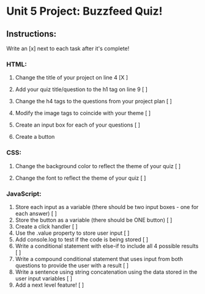 # Unit 5 Project: Buzzfeed Quiz!

## Instructions:
Write an [x] next to each task after it's complete!

### HTML:
1. Change the title of your project on line 4 [X ]

2. Add your quiz title/question to the h1 tag on line 9 [ ]

3. Change the h4 tags to the questions from your project plan [ ]

4. Modify the image tags to coincide with your theme [ ]

5. Create an input box for each of your questions [ ]

6. Create a button

### CSS:
1. Change the background color to reflect the theme of your quiz [ ]

2. Change the font to reflect the theme of your quiz [ ]

### JavaScript:
1. Store each input as a variable (there should be two input boxes - one for each answer) [ ]
2. Store the button as a variable (there should be ONE button) [ ]
3. Create a click handler [ ]
4. Use the .value property to store user input [ ]
5. Add console.log to test if the code is being stored [ ]
6. Write a conditional statement with else-if to include all 4 possible results [ ]
7. Write a compound conditional statement that uses input from both questions to provide the user with a result [ ]
8. Write a sentence using string concatenation using the data stored in the user input variables [ ]
9. Add a next level feature! [ ]